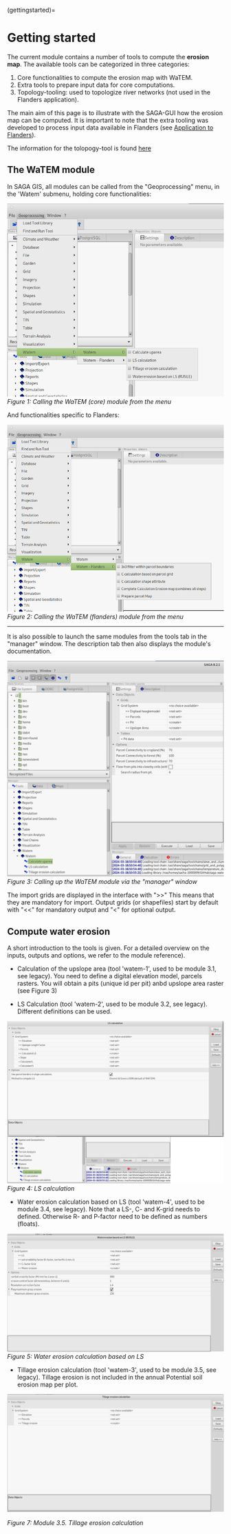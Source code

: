 (gettingstarted)=

# Getting started

The current module contains a number of tools to compute the **erosion map**.
The available tools can be categorized in three categories:

1. Core functionalities to compute the erosion map with WaTEM. 
2. Extra tools to prepare input data for core computations.
3. Topology-tooling: used to topologize river networks (not used in the 
   Flanders application).

The main aim of this page is to illustrate with the SAGA-GUI how the erosion
map can be computed.  It is important to note that the extra tooling was 
developed to process input data available in Flanders 
(see [Application to Flanders](flanders-tool.md)).  

The information for the tolopogy-tool is found [here](topology.md)

## The WaTEM module

In SAGA GIS, all modules can be called from the "Geoprocessing" menu, in the 
'Watem' submenu, holding core functionalities:

![img1](img/gui-watem-tool.png)
*Figure 1: Calling the WaTEM (core) module from the menu*

And functionalities specific to Flanders:

![img8](img/gui-watem-flanders-tool.png)
*Figure 2: Calling the WaTEM (flanders) module from the menu*
****
It is also possible to launch the same modules from the tools tab in the 
"manager" window. The description tab then also displays the module's 
documentation.

![img9](img/gui-tools-tab.png)
*Figure 3: Calling up the WaTEM module via the "manager" window*

The import grids are displayed in the interface with ">>" This means that they
are mandatory for import. Output grids (or shapefiles) start by default with 
"<<" for mandatory output and "<" for optional output.

## Compute water erosion
A short introduction to the tools is given. For a detailed overview on the 
inputs, outputs and options, we refer to the module reference).

- Calculation of the upslope area (tool 'watem-1', used to be module 3.1, 
  see legacy). You need to define a digital elevation model, parcels rasters. 
  You will obtain a pits (unique id per pit) anbd upslope area raster (see 
  Figure 3)

- LS Calculation (tool 'watem-2', used to be module 3.2, 
  see legacy). Different definitions can be used.

![img12](img/gui-ls.png)
*Figure 4: LS calculation*

- Water erosion calculation based on LS (tool 'watem-4', used to be module 3.4, 
  see legacy). Note that a LS-, C- and K-grid needs to defined. Otherwise R-
  and P-factor need to be defined as numbers (floats).

![img14](img/gui-watem.png)
*Figure 5: Water erosion calculation based on LS*

- Tillage erosion calculation (tool 'watem-3', used to be module 3.5, 
  see legacy). Tillage erosion is not included in the annual Potential soil 
  erosion map per plot.

![img15](img/gui-tillage.png)

*Figure 7: Module 3.5. Tillage erosion calculation*
